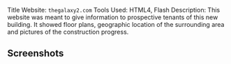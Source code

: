 Title
Website: `thegalaxy2.com`
Tools Used: HTML4, Flash
Description: This website was meant to give information to prospective tenants of this new building. 
It showed floor plans, geographic location of the surrounding area and pictures of the construction progress.

## Screenshots
